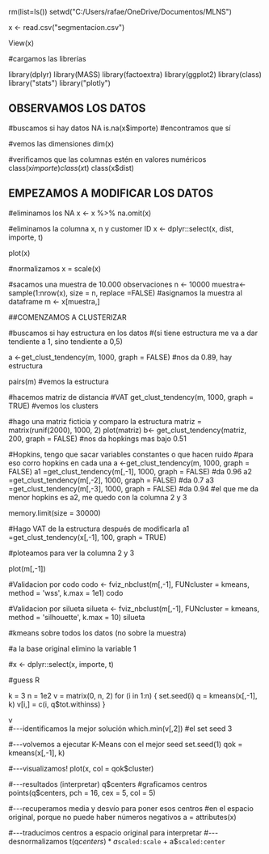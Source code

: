 rm(list=ls())
setwd("C:/Users/rafae/OneDrive/Documentos/MLNS")

x <- read.csv("segmentacion.csv")

View(x)

#cargamos las librerías

library(dplyr)
library(MASS)
library(factoextra)
library(ggplot2)
library(class)
library("stats")
library("plotly")


## OBSERVAMOS LOS DATOS ## 
#buscamos si hay datos NA
is.na(x$importe)
#encontramos que sí

#vemos las dimensiones
dim(x)

#verificamos que las columnas estén en valores numéricos 
class(x$importe)
class(x$t)
class(x$dist)


## EMPEZAMOS A MODIFICAR LOS DATOS ##
#eliminamos los NA
x <- x %>% na.omit(x)

#eliminamos la columna x, n y customer ID
x <- dplyr::select(x, dist, importe, t)

plot(x)

#normalizamos
x = scale(x)

#sacamos una muestra de 10.000 observaciones
n <- 10000
muestra<- sample(1:nrow(x), size = n, replace =FALSE)
#asignamos la muestra al dataframe
m <- x[muestra,]

##COMENZAMOS A CLUSTERIZAR 

#buscamos si hay estructura en los datos 
#(si tiene estructura me va a dar tendiente a 1, sino tendiente a 0,5) 

a <-get_clust_tendency(m, 1000, graph = FALSE)
#nos da 0.89, hay estructura 

pairs(m)
#vemos la estructura 

#hacemos matriz de distancia 
#VAT
get_clust_tendency(m, 1000, graph = TRUE)
#vemos los clusters

#hago una matriz ficticia y comparo la estructura 
matriz = matrix(runif(2000), 1000, 2)
plot(matriz)
b<- get_clust_tendency(matriz, 200, graph = FALSE)
#nos da hopkings mas bajo 0.51

#Hopkins, tengo que sacar variables constantes o que hacen ruido
#para eso corro hopkins en cada una 
a <-get_clust_tendency(m, 1000, graph = FALSE)
a1 =get_clust_tendency(m[,-1], 1000, graph = FALSE)
#da 0.96
a2 =get_clust_tendency(m[,-2], 1000, graph = FALSE)
#da 0.7
a3 =get_clust_tendency(m[,-3], 1000, graph = FALSE)
#da 0.94
#el que me da menor hopkins es a2, me quedo con la columna 2 y 3

memory.limit(size = 30000)

#Hago VAT de la estructura después de modificarla 
a1 =get_clust_tendency(x[,-1], 100, graph = TRUE)

#ploteamos para ver la columna 2 y 3 

plot(m[,-1])


#Validacion por codo
codo <- fviz_nbclust(m[,-1], FUNcluster = kmeans, method = 'wss', k.max = 1e1)
codo 

#Validacion por silueta 
silueta <- fviz_nbclust(m[,-1], FUNcluster = kmeans, method = 'silhouette', k.max = 10)
silueta 

#kmeans sobre todos los datos (no sobre la muestra)

#a la base original elimino la variable 1

#x <- dplyr::select(x, importe, t)

#guess R

k = 3
n = 1e2
v = matrix(0, n, 2)
for (i in 1:n) {
  set.seed(i)
  q = kmeans(x[,-1], k)
  v[i,] = c(i, q$tot.withinss)
}

v  
#---identificamos la mejor solución
which.min(v[,2])
#el set seed 3 

#---volvemos a ejecutar K-Means con el mejor seed
set.seed(1)
qok = kmeans(x[,-1], k)

#---visualizamos!
plot(x, col = qok$cluster)

#---resultados (interpretar)
q$centers
#graficamos centros 
points(q$centers, pch = 16, cex = 5, col = 5)

#---recuperamos media y desvío para poner esos centros 
#en el espacio original, porque no puede haber  números negativos
a = attributes(x)

#---traducimos centros a espacio original para interpretar
#---desnormalizamos
t(q$centers)*a$`scaled:scale` + a$`scaled:center`
